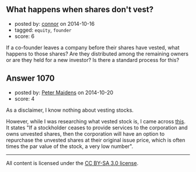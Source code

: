 ## What happens when shares don't vest?

- posted by: [connor](https://stackexchange.com/users/392995/connor) on 2014-10-16
- tagged: `equity`, `founder`
- score: 6

If a co-founder leaves a company before their shares have vested, what happens to those shares? Are they distributed among the remaining owners or are they held for a new investor? Is there a standard process for this?


## Answer 1070

- posted by: [Peter Maidens](https://stackexchange.com/users/4637522/peter-maidens) on 2014-10-20
- score: 4

As a disclaimer, I know nothing about vesting stocks.

However, while I was researching what vested stock is, I came across [this](http://blog.venturedocs.com/2013/02/vesting-of-shares/). It states "If a stockholder ceases to provide services to the corporation and owns unvested shares, then the corporation will have an option to repurchase the unvested shares at their original issue price, which is often times the par value of the stock, a very low number".



---

All content is licensed under the [CC BY-SA 3.0 license](https://creativecommons.org/licenses/by-sa/3.0/).
